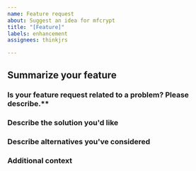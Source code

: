 ```yaml
---
name: Feature request
about: Suggest an idea for mfcrypt 
title: "[Feature]"
labels: enhancement
assignees: thinkjrs

---
```


## Summarize your feature
<!-- Please summarize your feature in a sentence or two. -->

### Is your feature request related to a problem? Please describe.**
<!--A clear and concise description of what the problem is. Ex. I'm always frustrated when [...]-->

### Describe the solution you'd like
<!--A clear and concise description of what you want to happen.-->

### Describe alternatives you've considered
<!--A clear and concise description of any alternative solutions or features you've considered.-->

### Additional context
<!--Add any other context or screenshots about the feature request here.-->
